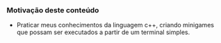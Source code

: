 ### Motivação deste conteúdo

- Praticar meus conhecimentos da linguagem c++, criando minigames  que possam ser executados a partir de um terminal simples.